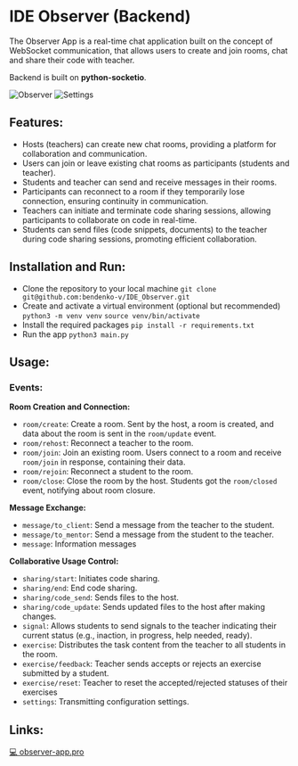 # IDE Observer (Backend)

The Observer App is a real-time chat application built on the concept of WebSocket communication, that allows users to
create and join rooms, chat and share their code with teacher.

Backend is built on **python-socketio**.

![Observer](https://habrastorage.org/webt/ii/rt/u6/iirtu6stfynhos1m1bwekdms6vu.jpeg)
![Settings](https://habrastorage.org/webt/_h/-w/c_/_h-wc_xic8sdbqot6i1mf_adbs8.png)

## Features:

- Hosts (teachers) can create new chat rooms, providing a platform for collaboration and communication.
- Users can join or leave existing chat rooms as participants (students and teacher).
- Students and teacher can send and receive messages in their rooms.
- Participants can reconnect to a room if they temporarily lose connection, ensuring continuity in communication.
- Teachers can initiate and terminate code sharing sessions, allowing participants to collaborate on code in real-time.
- Students can send files (code snippets, documents) to the teacher during code sharing sessions, promoting efficient collaboration.

## Installation and Run:

- Clone the repository to your local machine `git clone git@github.com:bendenko-v/IDE_Observer.git`
- Create and activate a virtual environment (optional but recommended) `python3 -m venv venv`
  `source venv/bin/activate`
- Install the required packages `pip install -r requirements.txt`
- Run the app `python3 main.py`

## Usage:

### Events:

**Room Creation and Connection:**

- `room/create`: Create a room. Sent by the host, a room is created, and data about the room is sent in the `room/update` event.
- `room/rehost`: Reconnect a teacher to the room.
- `room/join`: Join an existing room. Users connect to a room and receive `room/join` in response, containing their data.
- `room/rejoin`: Reconnect a student to the room.
- `room/close`: Close the room by the host. Students got the `room/closed` event, notifying about room closure.

**Message Exchange:**

- `message/to_client`: Send a message from the teacher to the student.
- `message/to_mentor`: Send a message from the student to the teacher.
- `message`: Information messages

**Collaborative Usage Control:**

- `sharing/start`: Initiates code sharing.
- `sharing/end`: End code sharing.
- `sharing/code_send`: Sends files to the host.
- `sharing/code_update`: Sends updated files to the host after making changes.
- `signal`: Allows students to send signals to the teacher indicating their current status (e.g., inaction, in progress, help needed, ready).
- `exercise`:  Distributes the task content from the teacher to all students in the room.
- `exercise/feedback`: Teacher sends accepts or rejects an exercise submitted by a student.
- `exercise/reset`: Teacher to reset the accepted/rejected statuses of their exercises
- `settings`: Transmitting configuration settings.

## Links:

[💻 observer-app.pro](https://observer-app.pro/)

